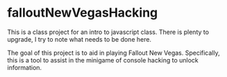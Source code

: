 falloutNewVegasHacking
======================

This is a class project for an intro to javascript class.  There is plenty to upgrade, I try to note what needs to be done here.

The goal of this project is to aid in playing Fallout New Vegas.  Specifically, this is a tool to assist in the minigame of console hacking to unlock information.  

